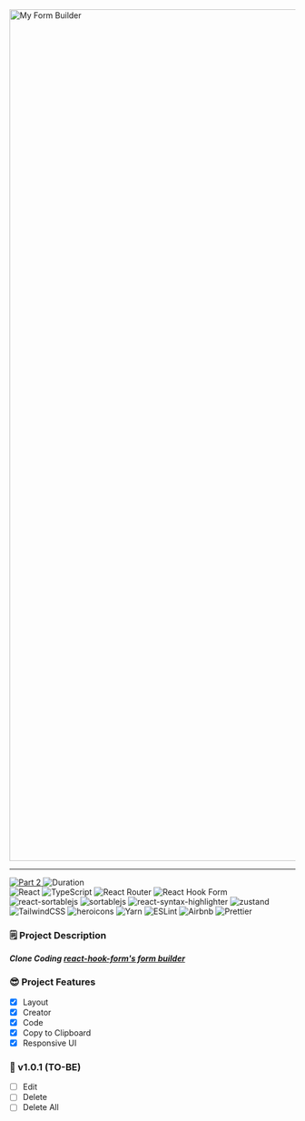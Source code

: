 <img width="1500" alt="My Form Builder" src="https://user-images.githubusercontent.com/52883505/194697113-15580320-1989-42d8-829b-8d5c6bcedcc1.png">

---

<div>
  <a href="https://github.com/akffkdahffkdgo77/weekly-clone-coding">
    <img src="https://img.shields.io/badge/Part%202-Weekly%20Clone%20Coding-blue?style=flat" alt="Part 2" />
  </a>
  <img src="https://img.shields.io/badge/Duration-2022--10--03%20~%202022--10--10-ff69b4" alt="Duration" />
  <br/>
  <img src="https://img.shields.io/badge/react-%2320232a.svg?style=flat&logo=react&logoColor=%2361DAFB" alt="React" />
  <img src="https://img.shields.io/badge/typescript-%23007ACC.svg?style=flat&logo=typescript&logoColor=white" alt="TypeScript" />
  <img src="https://img.shields.io/badge/React_Router-CA4245?style=flat&logo=react-router&logoColor=white" alt="React Router" />
  <img src="https://img.shields.io/badge/React%20Hook%20Form-%23EC5990.svg?style=flat&logo=reacthookform&logoColor=white" alt="React Hook Form" />
  <img src="https://img.shields.io/badge/-react--sortablejs-black?style=flat" alt="react-sortablejs" />
  <img src="https://img.shields.io/badge/-sortablejs-black?style=flat" alt="sortablejs" />
  <img src="https://img.shields.io/badge/-react--syntax--highlighter-black?style=flat" alt="react-syntax-highlighter" />
  <img src="https://img.shields.io/badge/-zustand-black?style=flat" alt="zustand" />
  <img src="https://img.shields.io/badge/tailwindcss-%2338B2AC.svg?style=flat&logo=tailwind-css&logoColor=white" alt="TailwindCSS" />
  <img src="https://img.shields.io/badge/-heroicons-8B5CF6?style=flat" alt="heroicons" />
  <img src="https://img.shields.io/badge/yarn-%232C8EBB.svg?style=flat&logo=yarn&logoColor=white" alt="Yarn" />
  <img src="https://img.shields.io/badge/ESLint-4B3263?style=flat&logo=eslint&logoColor=white" alt="ESLint" />
  <img src="https://img.shields.io/badge/Airbnb-%23ff5a5f.svg?style=flat&logo=Airbnb&logoColor=white" alt="Airbnb" />
  <img src="https://img.shields.io/badge/prettier-1A2C34?style=flat&logo=prettier&logoColor=F7BA3E" alt="Prettier" />
</div>

### 🗒️ Project Description

**_Clone Coding [react-hook-form's form builder](https://react-hook-form.com/form-builder/ 'react-hook-form form-builder')_**

### 😎 Project Features

-   [x] Layout
-   [x] Creator
-   [x] Code
-   [x] Copy to Clipboard
-   [x] Responsive UI

### 🔮 v1.0.1 (TO-BE)

-   [ ] Edit
-   [ ] Delete
-   [ ] Delete All
